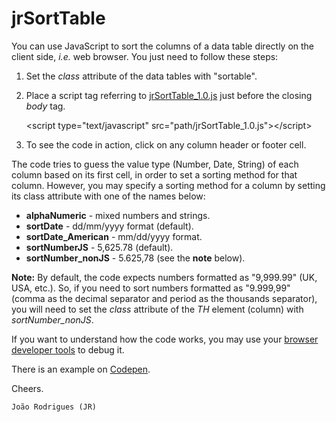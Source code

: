 # jrSortTable

You can use JavaScript to sort the columns of a data table directly on the client side, *i.e.* web browser. You just need to follow these steps:

1. Set the *class* attribute of the data tables with "sortable".
2. Place a script tag referring to  [jrSortTable_1.0.js](https://github.com/jrodgs/jrSortTable/blob/master/jrSortTable_1.0.js) just before the closing *body* tag.

    &lt;script type="text/javascript" src="path/jrSortTable_1.0.js">&lt;/script>
    
3. To see the code in action, click on any column header or footer cell.

The code tries to guess the value type (Number, Date, String) of each column based on its first cell, in order to set a sorting method for that column. However, you may specify a sorting method for a column by setting its class attribute with one of the names below:

*   **alphaNumeric** - mixed numbers and strings.
*   **sortDate** - dd/mm/yyyy format (default).
*   **sortDate_American** - mm/dd/yyyy format.
*   **sortNumberJS** - 5,625.78 (default).
*   **sortNumber_nonJS** -  5.625,78 (see the **note** below).

**Note:** By default, the code expects numbers formatted as "9,999.99" (UK, USA, etc.). So, if you need to sort numbers formatted as "9.999,99" (comma as the decimal separator and period as the thousands separator), you will need to set the *class* attribute of the *TH* element (column) with *sortNumber_nonJS*.

If you want to understand how the code works, you may use your [browser developer tools](http://devtoolsecrets.com/) to debug it.

There is an example on [Codepen](https://codepen.io/jrio/pen/bvPmLo).

Cheers.

    João Rodrigues (JR)
